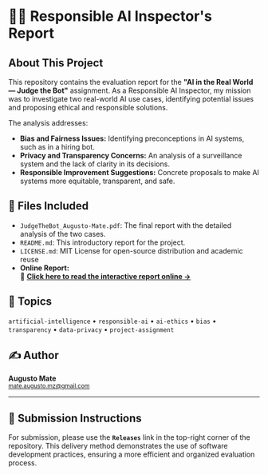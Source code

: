 # 🕵️‍♀️ Responsible AI Inspector's Report

## About This Project
This repository contains the evaluation report for the **"AI in the Real World — Judge the Bot"** assignment. As a Responsible AI Inspector, my mission was to investigate two real-world AI use cases, identifying potential issues and proposing ethical and responsible solutions.

The analysis addresses:
* **Bias and Fairness Issues:** Identifying preconceptions in AI systems, such as in a hiring bot.
* **Privacy and Transparency Concerns:** An analysis of a surveillance system and the lack of clarity in its decisions.
* **Responsible Improvement Suggestions:** Concrete proposals to make AI systems more equitable, transparent, and safe.

## 📂 Files Included
* `JudgeTheBot_Augusto-Mate.pdf`: The final report with the detailed analysis of the two cases.
* `README.md`: This introductory report for the project.
* `LICENSE.md`: MIT License for open-source distribution and academic reuse  
* **Online Report:**  
  🔗 **[Click here to read the interactive report online →](https://docs.google.com/document/d/1iIWqBoYDBjWB-7km5KC--23hvT2hVY3nQ8PQji_GsLQ/edit?usp=sharing)**

## 🧠 Topics
`artificial-intelligence` • `responsible-ai` • `ai-ethics` • `bias` • `transparency` • `data-privacy` • `project-assignment`

## ✍️ Author

**Augusto Mate**  
<sub>mate.augusto.mz@gmail.com</sub>

---

## 🎯 Submission Instructions
For submission, please use the **`Releases`** link in the top-right corner of the repository. This delivery method demonstrates the use of software development practices, ensuring a more efficient and organized evaluation process.
